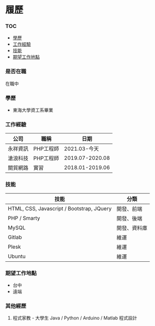 # 履歷

### TOC
* [學歷](#學歷)
* [工作經驗](#工作經驗)
* [技能](#技能)
* [期望工作地點](#期望工作地點)

### 是否在職
在職中

### 學歷
* 東海大學資工系畢業

### 工作經驗
|公司|職稱|日期|
|---|---|---|
|永祥資訊|PHP工程師|2021.03-今天|
|滄浪科技|PHP工程師|2019.07-2020.08|
|關貿網路|實習|2018.01-2019.06|

### 技能
|技能|分類|
|---|---|
|HTML, CSS, Javascript / Bootstrap, JQuery|開發、前端|
|PHP / Smarty|開發、後端|
|MySQL|開發、資料庫|
|Gitlab|維運|
|Plesk|維運|
|Ubuntu|維運|

### 期望工作地點
* 台中
* 遠端

### 其他經歷
1. 程式家教 - 大學生 Java / Python / Arduino / Matlab 程式設計
